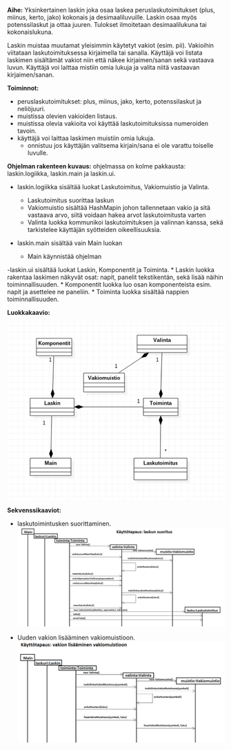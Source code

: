 **Aihe:** Yksinkertainen laskin joka osaa laskea peruslaskutoimitukset (plus, miinus, kerto, jako) kokonais ja desimaaliluvuille. Laskin osaa myös potenssilaskut ja ottaa juuren. Tulokset ilmoitetaan desimaalilukuna tai kokonaislukuna.


Laskin muistaa muutamat yleisimmin käytetyt vakiot (esim. pii). Vakioihin viitataan laskutoimituksessa kirjaimella tai sanalla. Käyttäjä voi listata laskimen sisältämät vakiot niin että näkee kirjaimen/sanan sekä vastaava luvun. Käyttäjä voi laittaa mistiin omia lukuja ja valita niitä vastaavan kirjaimen/sanan. 

**Toiminnot:** 
- peruslaskutoimitukset: plus, miinus, jako, kerto, potenssilaskut ja neliöjuuri.
- muistissa olevien vakioiden listaus. 
- muistissa olevia vakioita voi käyttää laskutoimituksissa numeroiden tavoin.
- käyttäjä voi laittaa laskimen muistiin omia lukuja.
   * onnistuu jos käyttäjän valitsema kirjain/sana ei ole varattu toiselle luvulle.

**Ohjelman rakenteen kuvaus:** 
ohjelmassa on kolme pakkausta: laskin.logiikka, laskin.main ja laskin.ui.
  
  - laskin.logiikka sisältää luokat Laskutoimitus, Vakiomuistio ja Valinta.
    
    * Laskutoimitus suorittaa laskun
    * Vakiomuistio sisältää HashMapin johon tallennetaan vakio ja sitä vastaava arvo, siitä voidaan hakea arvot laskutoimitusta varten
    * Valinta luokka kommunikoi laskutoimituksen ja valinnan kanssa, sekä tarkistelee käyttäjän syötteiden oikeellisuuksia.   
  - laskin.main sisältää vain Main luokan
    
    * Main käynnistää ohjelman
  
  -laskin.ui sisältää luokat Laskin, Komponentit ja Toiminta.
    * Laskin luokka rakentaa laskimen näkyvät osat: napit, panelit tekstikentän, sekä lisää näihin toiminnallisuuden.
    * Komponentit luokka luo osan komponenteista esim. napit ja asettelee ne paneliin.
    * Toiminta luokka sisältää nappien toiminnallisuuden.


**Luokkakaavio:** 

![Alt text](https://github.com/anliski/laskin/blob/master/dokumentointi/luokkakaavio1.png)

**Sekvenssikaaviot:** 

- laskutoimintusken suorittaminen.
![Alt text](https://github.com/anliski/laskin/blob/master/dokumentointi/laskutoimitus.png)


- Uuden vakion lisääminen vakiomuistioon.
![Alt text](https://github.com/anliski/laskin/blob/master/dokumentointi/vakiomuistio.png)

